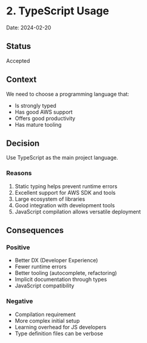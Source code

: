 # 2. TypeScript Usage

Date: 2024-02-20

## Status

Accepted

## Context

We need to choose a programming language that:
- Is strongly typed
- Has good AWS support
- Offers good productivity
- Has mature tooling

## Decision

Use TypeScript as the main project language.

### Reasons
1. Static typing helps prevent runtime errors
2. Excellent support for AWS SDK and tools
3. Large ecosystem of libraries
4. Good integration with development tools
5. JavaScript compilation allows versatile deployment

## Consequences

### Positive
- Better DX (Developer Experience)
- Fewer runtime errors
- Better tooling (autocomplete, refactoring)
- Implicit documentation through types
- JavaScript compatibility

### Negative
- Compilation requirement
- More complex initial setup
- Learning overhead for JS developers
- Type definition files can be verbose
